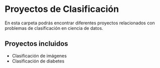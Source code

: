 # Proyectos de Clasificación

En esta carpeta podrás encontrar diferentes proyectos relacionados con problemas de clasificación en ciencia de datos.

## Proyectos incluidos

- Clasificación de imágenes
- Clasificación de diabetes
